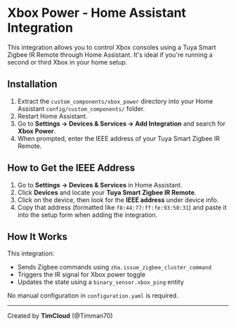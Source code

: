 # Xbox Power - Home Assistant Integration

This integration allows you to control Xbox consoles using a Tuya Smart Zigbee IR Remote through Home Assistant. It's ideal if you're running a second or third Xbox in your home setup.

## Installation

1. Extract the `custom_components/xbox_power` directory into your Home Assistant `config/custom_components/` folder.
2. Restart Home Assistant.
3. Go to **Settings → Devices & Services → Add Integration** and search for **Xbox Power**.
4. When prompted, enter the IEEE address of your Tuya Smart Zigbee IR Remote.

## How to Get the IEEE Address

1. Go to **Settings → Devices & Services** in Home Assistant.
2. Click **Devices** and locate your **Tuya Smart Zigbee IR Remote**.
3. Click on the device, then look for the **IEEE address** under device info.
4. Copy that address (formatted like `f8:44:77:ff:fe:93:50:31`) and paste it into the setup form when adding the integration.

## How It Works

This integration:
- Sends Zigbee commands using `zha.issue_zigbee_cluster_command`
- Triggers the IR signal for Xbox power toggle
- Updates the state using a `binary_sensor.xbox_ping` entity

No manual configuration in `configuration.yaml` is required.


---

Created by **TimCloud** (@Timman70)
